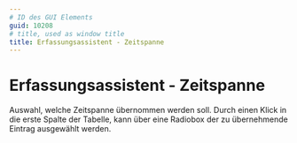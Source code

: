 ```yaml
---
# ID des GUI Elements
guid: 10208
# title, used as window title
title: Erfassungsassistent - Zeitspanne
---
```


# Erfassungsassistent - Zeitspanne

Auswahl, welche Zeitspanne übernommen werden soll. Durch einen Klick in die erste Spalte der Tabelle, kann über eine Radiobox der zu übernehmende Eintrag ausgewählt werden.

